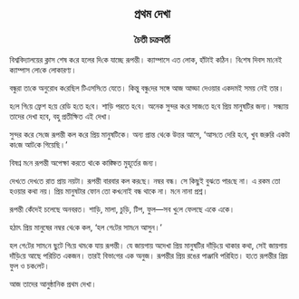 <div align=center><h2 align=center>প্রথম দেখা</h4><h3 align=center>চৈতী চক্রবর্তী</h3></div>

বিশ্ববিদ্যালয়ের ক্লাস শেষ ক‌রে হলের দি‌কে যাচ্ছে রূপন্তী। ক্যাম্পাসে এত লোক, হাঁটাই ক‌ঠিন। বি‌শেষ দিবস মা‌নেই ক্যাম্পাস লো‌কে লোকারণ্য।

বন্ধুরা তা‌কে অনুরোধ ক‌রে‌ছিল টিএস‌সি‌তে যেতে। কিন্তু বন্ধু‌দের সঙ্গে আজ আড্ডা দে‌ওয়ার একদমই সময় নেই তার।

হ‌লে গি‌য়ে ফ্রেশ হ‌য়ে রে‌ডি হ‌তে হ‌বে। শা‌ড়ি পরতে হ‌বে। অনেক সুন্দর ক‌রে সাজ‌তে হ‌বে প্রিয় মানুষটির জন্য। সন্ধ্যায় তাদের দেখা হবে, বহু প্রতী‌ক্ষিত এই দেখা।

সুন্দর ক‌রে সে‌জে রূপন্তী কল ক‌রে প্রিয় মানুষটিকে। অন্য প্রান্ত থে‌কে উত্তর আসে, ‘আস‌তে দেরি হ‌বে, খুব জরু‌রি একটা কা‌জে আট‌কে গিয়ে‌ছি।’

বিষণ্ন ম‌নে রূপন্তী অপেক্ষা করতে থা‌কে কাঙ্ক্ষিত মুহূর্তের জন্য। 

দেখ‌তে দেখ‌তে রাত প্রায় নয়টা। রূপন্তী বারবার কল কর‌ছে। নম্বর বন্ধ। সে কিছুই বুঝ‌তে পার‌ছে না। এ রকম তো হওয়ার কথা নয়। প্রিয় মানুষটার ফোন তো কখ‌নোই বন্ধ থাকে না। ম‌নে নানা প্রশ্ন।

রূপন্তী কেঁদেই চলেছে অনবরত‌। শা‌ড়ি, মালা, চুড়ি, টিপ, ফুল—সব খু‌লে ফেলছে একে একে।

হঠাৎ প্রিয় মানুষের নম্বর থে‌কে কল, ‘হল গে‌টের সাম‌নে আসুন।’

হল গে‌টের সাম‌নে ছুটে গি‌য়ে থম‌কে যায় রূপন্তী। যে জায়গায় অদেখা প্রিয় মানুষটির দাঁড়ি‌য়ে থাকার কথা, সেই জায়গায় দাঁড়ি‌য়ে আছে প‌রি‌চিত একজন। তারই বিভা‌গের এক অনুজ। রূপন্তীর প্রিয় রঙের পাঞ্জা‌বি প‌রি‌হিত। হা‌তে রূপন্তীর প্রিয় ফুল ও চক‌লেট।

আজ তাদের আনুষ্ঠা‌নিক প্রথম দেখা।

